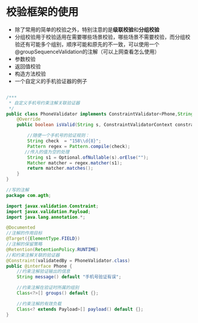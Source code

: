 # 校验框架的使用

* 除了常用的简单的校验之外，特别注意的是**级联校验**和**分组校验**
* 分组校验用于校验适用在需要哪些场景校验，哪些场景不需要校验，而分组校验还有可能多个组别，顺序可能和原先的不一致，可以使用一个@groupSequenceValidation的注解（可以上网查看怎么使用）
* 参数校验
* 返回值校验
* 构造方法校验
* 一个自定义的手机验证器的例子

```java

/***
 * 自定义手机号约束注解关联验证器
 */
public class PhoneValidator implements ConstraintValidator<Phone,String> {
    @Override
    public boolean isValid(String s, ConstraintValidatorContext constraintValidatorContext) {

        //随便一个手机号的验证规则：
        String check  = "158\\d{8}";
        Pattern regex = Pattern.compile(check);
       //传入的值为空的处理
        String s1 = Optional.ofNullable(s).orElse("");
        Matcher matcher = regex.matcher(s1);
        return matcher.matches();
    }
}

//写的注解
package com.agth;

import javax.validation.Constraint;
import javax.validation.Payload;
import java.lang.annotation.*;

@Documented
//注解的作用目标
@Target({ElementType.FIELD})
//注解的保留策略
@Retention(RetentionPolicy.RUNTIME)
//和约束注解关联的验证器
@Constraint(validatedBy = PhoneValidator.class)
public @interface Phone {
    //约束注解验证输出的信息
    String message() default "手机号验证有误";

    //约束注解在验证时所属的组别
    Class<?>[] groups() default {};

    //约束注解的有效负载
    Class<? extends Payload>[] payload() default {};
}

```



